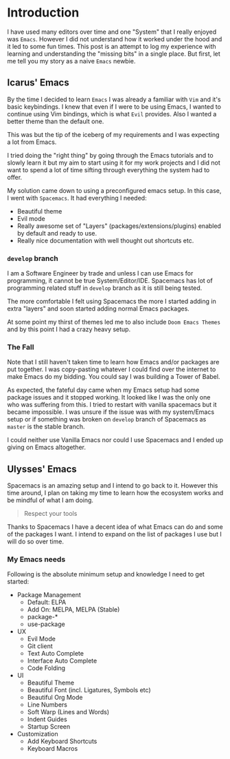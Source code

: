 <!--
.. title: Ent's snappy guide to Emacs
.. slug: emacs-snappy-intro
.. date: 2020-11-07 01:46:50 UTC+01:00
.. tags: 
.. category: 
.. link: 
.. description: 
.. type: text
.. status: draft
-->

# Introduction

I have used many editors over time and one "System" that I really enjoyed was `Emacs`. However I did not understand how it worked under the hood and it led to some fun times. This post is an attempt to log my experience with learning and understanding the "missing bits" in a single place. But first, let me tell you my story as a naive `Emacs` newbie.

## Icarus' Emacs

By the time I decided to learn `Emacs` I was already a familiar with `Vim` and it's basic keybindings. I knew that even if I were to be using Emacs, I wanted to continue using Vim bindings, which is what `Evil` provides. Also I wanted a better theme than the default one.

This was but the tip of the iceberg of my requirements and I was expecting a lot from Emacs.

I tried doing the "right thing" by going through the Emacs tutorials and to slowly learn it but my aim to start using it for my work projects and I did not want to spend a lot of time sifting through everything the system had to offer.

My solution came down to using a preconfigured emacs setup. In this case, I went with `Spacemacs`. It had everything I needed:

- Beautiful theme
- Evil mode
- Really awesome set of "Layers" (packages/extensions/plugins) enabled by default and ready to use.
- Really nice documentation with well thought out shortcuts etc.

### `develop` branch

I am a Software Engineer by trade and unless I can use Emacs for programming, it cannot be true System/Editor/IDE. Spacemacs has lot of programming related stuff in `develop` branch as it is still being tested.

The more comfortable I felt using Spacemacs the more I started adding in extra "layers" and soon started adding normal Emacs packages.

At some point my thirst of themes led me to also include `Doom Emacs Themes` and by this point I had a crazy heavy setup.

### The Fall

Note that I still haven't taken time to learn how Emacs and/or packages are put together. I was copy-pasting whatever I could find over the internet to make Emacs do my bidding. You could say I was building a Tower of Babel.

As expected, the fateful day came when my Emacs setup had some package issues and it stopped working. It looked like I was the only one who was suffering from this. I tried to restart with vanilla spacemacs but it became impossible. I was unsure if the issue was with my system/Emacs setup or if something was broken on `develop` branch of Spacemacs as `master` is the stable branch.

I could neither use Vanilla Emacs nor could I use Spacemacs and I ended up giving on Emacs altogether.

## Ulysses' Emacs

Spacemacs is an amazing setup and I intend to go back to it. However this time around, I plan on taking my time to learn how the ecosystem works and be mindful of what I am doing.

> Respect your tools

Thanks to Spacemacs I have a decent idea of what Emacs can do and some of the packages I want. I intend to expand on the list of packages I use but I will do so over time. 

### My Emacs needs

Following is the absolute minimum setup and knowledge I need to get started:

- Package Management
	- Default: ELPA
	- Add On: MELPA, MELPA (Stable)
	- package-*
	- use-package
- UX
	- Evil Mode
	- Git client
	- Text Auto Complete
	- Interface Auto Complete
	- Code Folding
- UI
	- Beautiful Theme
	- Beautiful Font (incl. Ligatures, Symbols etc)
	- Beautiful Org Mode
	- Line Numbers
	- Soft Warp (Lines and Words)
	- Indent Guides
	- Startup Screen
- Customization
	- Add Keyboard Shortcuts
	- Keyboard Macros
